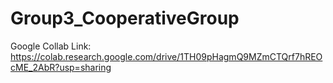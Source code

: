 # Group3_CooperativeGroup
Google Collab Link: https://colab.research.google.com/drive/1TH09pHagmQ9MZmCTQrf7hREOcME_2AbR?usp=sharing
